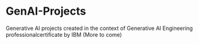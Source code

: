 # GenAI-Projects

Generative AI projects created in the context of Generative AI Engineering professionalcertificate by IBM (More to come)
